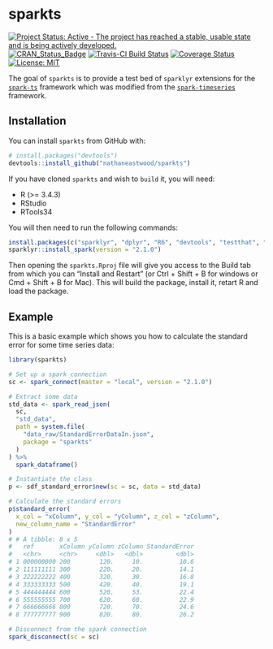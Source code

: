 
<!-- README.md is generated from README.Rmd. Please edit that file -->

# sparkts

[![Project Status: Active - The project has reached a stable, usable
state and is being actively
developed.](http://www.repostatus.org/badges/latest/active.svg)](http://www.repostatus.org/#active)
[![CRAN\_Status\_Badge](http://www.r-pkg.org/badges/version/sparkts)](http://cran.r-project.org/package=sparkts)
[![Travis-CI Build
Status](https://travis-ci.org/nathaneastwood/sparkts.svg?branch=master)](https://travis-ci.org/nathaneastwood/sparkts)
[![Coverage
Status](https://img.shields.io/codecov/c/github/nathaneastwood/sparkts/master.svg)](https://codecov.io/github/nathaneastwood/sparkts?branch=master)
[![License:
MIT](https://img.shields.io/badge/License-MIT-yellow.svg)](https://opensource.org/licenses/MIT)

The goal of `sparkts` is to provide a test bed of `sparklyr` extensions
for the [`spark-ts`](https://github.com/srussell91/SparkTS) framework
which was modified from the
[`spark-timeseries`](https://github.com/sryza/spark-timeseries)
framework.

## Installation

You can install `sparkts` from GitHub with:

``` r
# install.packages("devtools")
devtools::install_github("nathaneastwood/sparkts")
```

If you have cloned `sparkts` and wish to `build` it, you will need:

  - R (\>= 3.4.3)
  - RStudio
  - RTools34

You will then need to run the following
commands:

``` r
install.packages(c("sparklyr", "dplyr", "R6", "devtools", "testthat", "covr"))
sparklyr::install_spark(version = "2.1.0")
```

Then opening the `sparkts.Rproj` file will give you access to the Build
tab from which you can “Install and Restart” (or Ctrl + Shift + B for
windows or Cmd + Shift + B for Mac). This will build the package,
install it, retart R and load the package.

## Example

This is a basic example which shows you how to calculate the standard
error for some time series data:

``` r
library(sparkts)

# Set up a spark connection
sc <- spark_connect(master = "local", version = "2.1.0")

# Extract some data
std_data <- spark_read_json(
  sc,
  "std_data",
  path = system.file(
    "data_raw/StandardErrorDataIn.json",
    package = "sparkts"
  )
) %>%
  spark_dataframe()

# Instantiate the class
p <- sdf_standard_error$new(sc = sc, data = std_data)

# Calculate the standard errors
p$standard_error(
  x_col = "xColumn", y_col = "yColumn", z_col = "zColumn",
  new_column_name = "StandardError"
)
# # A tibble: 8 x 5
#   ref       xColumn yColumn zColumn StandardError
#   <chr>     <chr>     <dbl>   <dbl>         <dbl>
# 1 000000000 200        120.     10.          10.6
# 2 111111111 300        220.     20.          14.1
# 3 222222222 400        320.     30.          16.8
# 4 333333333 500        420.     40.          19.1
# 5 444444444 600        520.     53.          22.4
# 6 555555555 700        620.     60.          22.9
# 7 666666666 800        720.     70.          24.6
# 8 777777777 900        820.     80.          26.2

# Disconnect from the spark connection
spark_disconnect(sc = sc)
```
